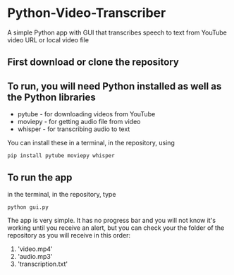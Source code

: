 # Python-Video-Transcriber
A simple Python app with GUI that transcribes speech to text from YouTube video URL or local video file

## First download or clone the repository

## To run, you will need Python installed as well as the Python libraries
+ pytube - for downloading videos from YouTube
+ moviepy - for getting audio file from video
+ whisper - for transcribing audio to text

You can install these in a terminal, in the repository, using 

```pip install pytube moviepy whisper```

## To run the app
in the terminal, in the repository, type

```python gui.py```
    
The app is very simple.  It has no progress bar and you will not know it's working
until you receive an alert, but you can check your the folder of the repository
as you will receive in this order:

1. 'video.mp4'
2. 'audio.mp3'
3. 'transcription.txt'